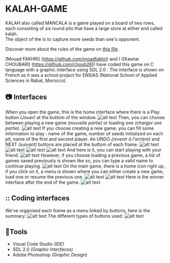 # KALAH-GAME
KALAH also called MANCALA is a game played on a board of two rows, each consisting of six round pits that have a 
large store at either end called kalah.  
The object of the is to capture more seeds than one's opponent.

Discover more about the rules of the game on [this file](https://github.com/choub26/KALAH-GAME/blob/master/rules.txt) .

[Mouad FAKHRI] (https://github.com/moadfakhri) and I ([Kawtar CHOUBARI] (https://github.com/choub26)) have coded this game on C language with a graphic interface using SDL 2.0 .
The interface is shown on French as it was a school project for ENSIAS (National School of Applied Sciences in Rabat, Morocco).


## :camera: Interfaces

When you open the game, this is the home interface where there is a Play button *(Jouer)* at the buttom of the window. 
![alt text](https://github.com/choub26/KALAH-GAME/blob/master/images/outputs/home.PNG)
Then, you can choose between playing a new game *(nouvelle partie)* or loading one *(charger une partie)*.
![alt text](https://github.com/choub26/KALAH-GAME/blob/master/images/outputs/choice.PNG)
If you choose creating a new game, you can fill some information to play : name of the game, number of seeds initialized on each pit, name of the first and second player.
An UNDO *(revenir à l'arrière)* and NEXT *(suivant)* buttons are placed at the buttom of each frame.
![alt text](https://github.com/choub26/KALAH-GAME/blob/master/images/outputs/JEU.PNG)
![alt text](https://github.com/choub26/KALAH-GAME/blob/master/images/outputs/nbpieces.PNG)
![alt text](https://github.com/choub26/KALAH-GAME/blob/master/images/outputs/player1.PNG)
![alt text](https://github.com/choub26/KALAH-GAME/blob/master/images/outputs/player2.PNG)
And here is it, you can start playing with your friend.
![alt text](https://github.com/choub26/KALAH-GAME/blob/master/images/outputs/board.PNG)
However, if you choose loading a previous game, a list of games saved previously is shown like so, you can type a valid name to continue playing.
![alt text](https://github.com/choub26/KALAH-GAME/blob/master/images/outputs/loadgame.PNG)
On the main game, there is a home icon right up, if you click on it, a menu is shown where you can either create a new game, load one or resume the previous one.
![alt text](https://github.com/choub26/KALAH-GAME/blob/master/images/outputs/UNDO.PNG)
![alt text](https://github.com/choub26/KALAH-GAME/blob/master/images/outputs/reprendre.PNG)
Here is the winner interface after the end of the game.
![alt text](https://github.com/choub26/KALAH-GAME/blob/master/images/outputs/WINNER.PNG)


## :: Coding interfaces

We've organised each frame as a menu linked by buttons, here is the summary:
![alt text](https://github.com/choub26/KALAH-GAME/blob/master/images/outputs/11.PNG)
The different types of buttons used:
![alt text](https://github.com/choub26/KALAH-GAME/blob/master/images/outputs/22.PNG)


## :wrench:Tools
- Visual Code Studio *(IDE)*
- SDL 2.0 *(Graphic Interfaces)*
- Adobe Photoshop *(Graphic Design)*


